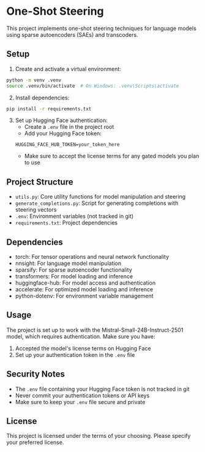 # One-Shot Steering

This project implements one-shot steering techniques for language models using sparse autoencoders (SAEs) and transcoders.

## Setup

1. Create and activate a virtual environment:
```bash
python -m venv .venv
source .venv/bin/activate  # On Windows: .venv\Scripts\activate
```

2. Install dependencies:
```bash
pip install -r requirements.txt
```

3. Set up Hugging Face authentication:
   - Create a `.env` file in the project root
   - Add your Hugging Face token:
   ```
   HUGGING_FACE_HUB_TOKEN=your_token_here
   ```
   - Make sure to accept the license terms for any gated models you plan to use

## Project Structure

- `utils.py`: Core utility functions for model manipulation and steering
- `generate_completions.py`: Script for generating completions with steering vectors
- `.env`: Environment variables (not tracked in git)
- `requirements.txt`: Project dependencies

## Dependencies

- torch: For tensor operations and neural network functionality
- nnsight: For language model manipulation
- sparsify: For sparse autoencoder functionality
- transformers: For model loading and inference
- huggingface-hub: For model access and authentication
- accelerate: For optimized model loading and inference
- python-dotenv: For environment variable management

## Usage

The project is set up to work with the Mistral-Small-24B-Instruct-2501 model, which requires authentication. Make sure you have:
1. Accepted the model's license terms on Hugging Face
2. Set up your authentication token in the `.env` file

## Security Notes

- The `.env` file containing your Hugging Face token is not tracked in git
- Never commit your authentication tokens or API keys
- Make sure to keep your `.env` file secure and private

## License

This project is licensed under the terms of your choosing. Please specify your preferred license.